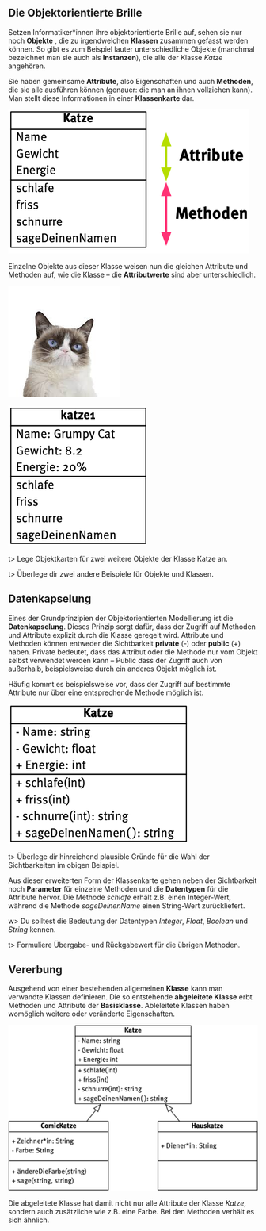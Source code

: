 ## Die Objektorientierte Brille

Setzen Informatiker\*innen ihre objektorientierte Brille auf, sehen sie nur noch **Objekte** , die zu irgendwelchen **Klassen** zusammen gefasst werden können. So gibt es zum Beispiel lauter unterschiedliche  Objekte (manchmal bezeichnet man sie auch als **Instanzen**), die alle der Klasse *Katze* angehören. 

Sie haben gemeinsame **Attribute**, also Eigenschaften und auch **Methoden**, die sie alle ausführen können (genauer: die man an ihnen vollziehen kann). Man stellt diese Informationen in einer **Klassenkarte** dar.

![Klassenkarte](img/Klassenkarte.png)

Einzelne Objekte aus dieser Klasse weisen nun die gleichen Attribute und Methoden auf, wie die Klasse – die **Attributwerte** sind aber unterschiedlich. 

![Grumpy](img/Grumpy.jpeg)

![katze1](img/katze1.png)



t> Lege Objektkarten für zwei weitere Objekte der Klasse Katze an.

t> Überlege dir zwei andere Beispiele für Objekte und Klassen.



## Datenkapselung

Eines der Grundprinzipien der Objektorientierten Modellierung ist die **Datenkapselung**. Dieses Prinzip sorgt dafür, dass der Zugriff auf Methoden und Attribute explizit durch die Klasse geregelt wird. Attribute und Methoden können entweder die Sichtbarkeit **private** (-) oder **public** (+) haben. Private bedeutet, dass das Attribut oder die Methode nur vom Objekt selbst verwendet werden kann – Public dass der Zugriff auch von außerhalb, beispielsweise durch ein anderes Objekt möglich ist.

Häufig kommt es beispielsweise vor, dass der Zugriff auf bestimmte Attribute nur über eine entsprechende Methode möglich ist. 

![katze_datenkapselung](img/katze_datenkapselung.png)

t> Überlege dir hinreichend plausible Gründe für die Wahl der Sichtbarkeiten im obigen Beispiel.

Aus dieser erweiterten Form der Klassenkarte gehen neben der Sichtbarkeit noch **Parameter** für einzelne Methoden und die **Datentypen** für die Attribute hervor. Die Methode *schlafe* erhält z.B. einen Integer-Wert, während die Methode *sageDeinenName* einen String-Wert zurückliefert. 

w> Du solltest die Bedeutung der Datentypen *Integer*, *Float*, *Boolean* und *String* kennen.

t> Formuliere Übergabe- und Rückgabewert für die übrigen Methoden.



## Vererbung

Ausgehend von einer bestehenden allgemeinen **Klasse** kann man verwandte Klassen definieren. Die so entstehende **abgeleitete Klasse** erbt Methoden und Attribute der **Basisklasse**. Ableleitete Klassen haben womöglich weitere oder veränderte Eigenschaften. 

![Vererbung2](img/Vererbung2.png)

Die abgeleitete Klasse hat damit nicht nur alle Attribute der Klasse *Katze*, sondern auch zusätzliche wie z.B. eine Farbe. Bei den Methoden verhält es sich ähnlich. 

